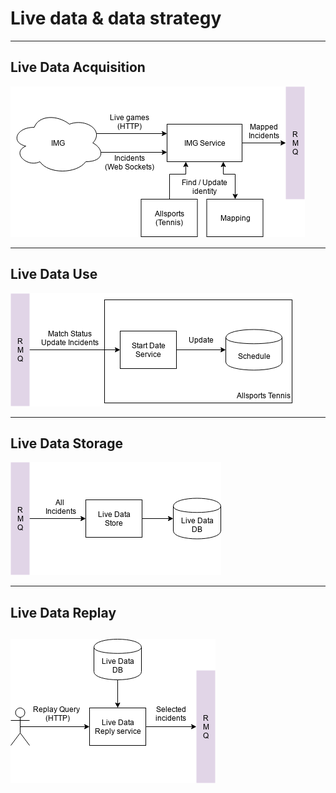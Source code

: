 # Live data & data strategy

---

## Live Data Acquisition

![Live Data Acquisition](livedata/img-acq.png)

---

## Live Data Use 

![Live Data Use](livedata/img-use.png)

---

## Live Data Storage

![Live Data Storage](livedata/img-storage.png)

---

## Live Data Replay

![Live Data Replay](livedata/img-replay.png)
---

